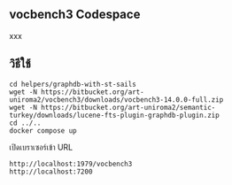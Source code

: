 vocbench3 Codespace
----------------
xxx

วิธีใช้
--------
```
cd helpers/graphdb-with-st-sails
wget -N https://bitbucket.org/art-uniroma2/vocbench3/downloads/vocbench3-14.0.0-full.zip
wget -N https://bitbucket.org/art-uniroma2/semantic-turkey/downloads/lucene-fts-plugin-graphdb-plugin.zip
cd ../..
docker compose up
```
เปิดเบราเซอร์เข้า URL
```
http://localhost:1979/vocbench3
http://localhost:7200
```


